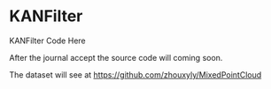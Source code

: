 # KANFilter
KANFilter Code Here

After the journal accept the source code will coming soon.

The dataset will see at https://github.com/zhouxyly/MixedPointCloud